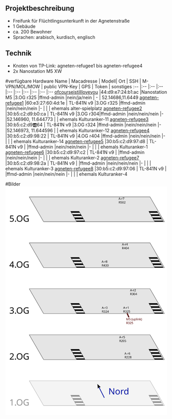 ## Projektbeschreibung
* Freifunk für Flüchtlingsunterkunft in der Agnetenstraße
* 1 Gebäude 
* ca. 200 Bewohner
* Sprachen: arabisch, kurdisch, englisch

## Technik
* Knoten von TP-Link: agneten-refugee1 bis agneten-refugee4
* 2x Nanostation M5 XW


#verfügbare Hardware
Name | Macadresse | Modell|  Ort | SSH | M-VPN/MOL/MOW | public VPN-Key | GPS | Token | sonstiges
:-- |:-- |:-- |:-- |:-- |:-- |:-- |:-- |:-- |:--
[ofcourseistillloveyou](https://map.md.freifunk.net/#!v:m;n:44d9e724b1ac) |44:d9:e7:24:b1:ac |Nanostation M5  |3.OG r325  |ffmd-admin |nein/ja/nein | - | 52.14686,11.6449
[agneten-refugee1](https://map.md.freifunk.net/#!v:m;n:60e327604d1e) |60:e3:27:60:4d:1e | TL-841N v9 |3.OG r325 |ffmd-admin |nein/nein/nein |- | | |  ehemals alter-spielplatz 
[agneten-refugee2](https://map.md.freifunk.net/#!v:m;n:30b5c2d9b0ca) |30:b5:c2:d9:b0:ca | TL-841N v9 |3.OG r304|ffmd-admin |nein/nein/nein |- |52.146960, 11.644773  |  |  ehemals Kulturanker-11
[agneten-refugee3](https://map.md.freifunk.net/#!v:m;n:30b5c2d9ab64) |30:b5:c2:d9:ab:64 | TL-841N v9 |3.OG r324 |ffmd-admin |nein/nein/nein |- |52.146973, 11.644596  |  |  ehemals Kulturanker-12
[agneten-refugee4](https://map.md.freifunk.net/#!v:m;n:30b5c2d99822) |30:b5:c2:d9:98:22 | TL-841N v9 |4.OG r404 |ffmd-admin |nein/nein/nein |- |  |  |  ehemals Kulturanker-14
[agneten-refugee5](https://map.md.freifunk.net/#!v:g;n:30b5c2d997d8) |30:b5:c2:d9:97:d8 | TL-841N v9 | |ffmd-admin |nein/nein/nein |- |  |  |  ehemals Kulturanker-1
[agneten-refugee6](https://map.md.freifunk.net/#!v:g;n:30b5c2d997c2) |30:b5:c2:d9:97:c2 | TL-841N v9 | |ffmd-admin |nein/nein/nein |- |  |  |  ehemals Kulturanker-2
[agneten-refugee7](https://map.md.freifunk.net/#!v:g;n:30b5c2d9982a) |30:b5:c2:d9:98:2a | TL-841N v9 | |ffmd-admin |nein/nein/nein |- |  |  |  ehemals Kulturanker-3
[agneten-refugee8](https://map.md.freifunk.net/#!v:g;n:30b5c2d99706) |30:b5:c2:d9:97:06 | TL-841N v9 | |ffmd-admin |nein/nein/nein |- |  |  |  ehemals Kulturanker-4


#Bilder
![image](agnetenstr.svg)

